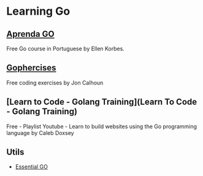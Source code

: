 # Learning Go

## [Aprenda GO](http://aprendago.com/)

Free Go course in Portuguese by Ellen Korbes. 

## [Gophercises](https://gophercises.com/) 

Free coding exercises by Jon Calhoun

## [Learn to Code - Golang Training](Learn To Code - Golang Training)
Free - Playlist Youtube - Learn to build websites using the Go programming language by Caleb Doxsey



## Utils

- [Essential GO](https://essential-go.programming-books.io/)
